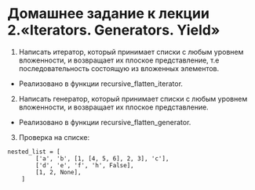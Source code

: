 # Домашнее задание к лекции 2.«Iterators. Generators. Yield»

1. Написать итератор, который принимает списки с любым уровнем вложенности, и возвращает их плоское представление, т.е последовательность состоящую из вложенных элементов.
- Реализовано в функции recursive_flatten_iterator.

2. Написать генератор, который принимает списки с любым уровнем вложенности, и возвращает их плоское представление.
- Реализовано в функции recursive_flatten_generator.

3. Проверка на списке:
```
nested_list = [
        ['a', 'b', [1, [4, 5, 6], 2, 3], 'c'],
        ['d', 'e', 'f', 'h', False],
        [1, 2, None],
    ]
```
